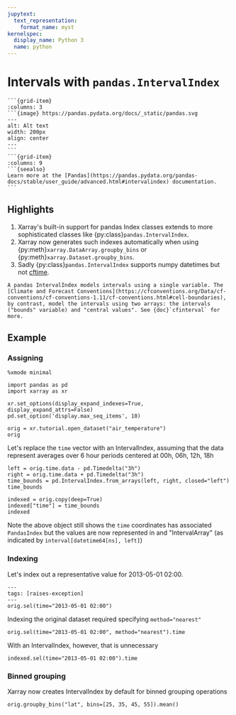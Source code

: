 ```yaml
---
jupytext:
  text_representation:
    format_name: myst
kernelspec:
  display_name: Python 3
  name: python
---
```


# Intervals with `pandas.IntervalIndex`

````{grid}
```{grid-item}
:columns: 3
```{image} https://pandas.pydata.org/docs/_static/pandas.svg
---
alt: Alt text
width: 200px
align: center
---
```
```{grid-item}
:columns: 9
```{seealso}
Learn more at the [Pandas](https://pandas.pydata.org/pandas-docs/stable/user_guide/advanced.html#intervalindex) documentation.
```
````

## Highlights

1. Xarray's built-in support for pandas Index classes extends to more sophisticated classes like {py:class}`pandas.IntervalIndex`.
1. Xarray now generates such indexes automatically when using {py:meth}`xarray.DataArray.groupby_bins` or {py:meth}`xarray.Dataset.groupby_bins`.
1. Sadly {py:class}`pandas.IntervalIndex` supports numpy datetimes but not [cftime](https://unidata.github.io/cftime/).

```{important}
A pandas IntervalIndex models intervals using a single variable. The [Climate and Forecast Conventions](https://cfconventions.org/Data/cf-conventions/cf-conventions-1.11/cf-conventions.html#cell-boundaries), by contrast, model the intervals using two arrays: the intervals ("bounds" variable) and "central values". See {doc}`cfinterval` for more.
```

## Example

### Assigning

```{code-cell}
%xmode minimal

import pandas as pd
import xarray as xr

xr.set_options(display_expand_indexes=True, display_expand_attrs=False)
pd.set_option('display.max_seq_items', 10)

orig = xr.tutorial.open_dataset("air_temperature")
orig
```

Let's replace the `time` vector with an IntervalIndex, assuming that the data represent averages over 6 hour periods centered at 00h, 06h, 12h, 18h

```{code-cell}
left = orig.time.data - pd.Timedelta("3h")
right = orig.time.data + pd.Timedelta("3h")
time_bounds = pd.IntervalIndex.from_arrays(left, right, closed="left")
time_bounds
```

```{code-cell}
indexed = orig.copy(deep=True)
indexed["time"] = time_bounds
indexed
```

Note the above object still shows the `time` coordinates has associated `PandasIndex` but the values are now represented in and "IntervalArray" (as indicated by `interval[datetime64[ns], left]`)

### Indexing

Let's index out a representative value for 2013-05-01 02:00.

```{code-cell}
---
tags: [raises-exception]
---
orig.sel(time="2013-05-01 02:00")
```

Indexing the original dataset required specifying `method="nearest"`

```{code-cell}
orig.sel(time="2013-05-01 02:00", method="nearest").time
```

With an IntervalIndex, however, that is unnecessary

```{code-cell}
indexed.sel(time="2013-05-01 02:00").time
```

### Binned grouping

Xarray now creates IntervalIndex by default for binned grouping operations

```{code-cell}
orig.groupby_bins("lat", bins=[25, 35, 45, 55]).mean()
```
